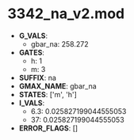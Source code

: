 # 3342_na_v2.mod

- **G_VALS**:
  - gbar_na: 258.272
- **GATES**:
  - h: 1
  - m: 3
- **SUFFIX**: na
- **GMAX_NAME**: gbar_na
- **STATES**: ['m', 'h']
- **I_VALS**:
  - 6.3: 0.025827199044555053
  - 37: 0.025827199044555053
- **ERROR_FLAGS**: []
